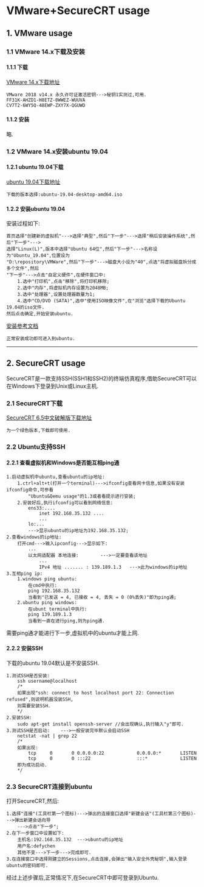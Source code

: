 # VMware+SecureCRT usage

## 1. VMware usage

### 1.1 VMware 14.x下载及安装

#### 1.1.1 下载

[VMware 14.x下载地址](https://www.cr173.com/soft/68480.html)

	VMware 2018 v14.x 永久许可证激活密钥--->秘钥1实测过,可用.
	FF31K-AHZD1-H8ETZ-8WWEZ-WUUVA
	CV7T2-6WY5Q-48EWP-ZXY7X-QGUWD

#### 1.1.2 安装

略.

### 1.2 VMware 14.x安装ubuntu 19.04

#### 1.2.1 ubuntu 19.04下载

[ubuntu 19.04下载地址](http://mirrors.163.com/ubuntu-releases/)

	下载的版本选择:ubuntu-19.04-desktop-amd64.iso

#### 1.2.2 安装ubuntu 19.04

安装过程如下:

	首页选择"创建新的虚拟机"--->选择"典型",然后"下一步"--->选择"稍后安装操作系统",然后"下一步"--->
	选择"Linux(L)",版本中选择"Ubuntu 64位",然后"下一步"--->名称设为"Ubuntu_19.04",位置设为
	"D:\repository\VMWare",然后"下一步"--->磁盘大小设为"40",点选"将虚拟磁盘拆分成多个文件",然后
	"下一步"--->点击"自定义硬件",在硬件窗口中:
		1.选中"打印机",点击"移除",将打印机移除;
		2.选中"内存",将虚拟机内存设置为2048MB;
		3.选中"处理器",设置处理器数量为1;
		4.选中"CD/DVD (SATA)",选中"使用ISO映像文件",在"浏览"选择下载的Ubuntu 19.04的iso文件.
	然后点击确定,开始安装ubuntu.

[安装参考文档](https://www.cnblogs.com/swjian/p/9193478.html)

	正常安装成功即可进入到ubuntu.

***

## 2. SecureCRT usage

SecureCRT是一款支持SSH(SSH1和SSH2)的终端仿真程序,借助SecureCRT可以在Windows下登录到Unix或Linux主机.

### 2.1 SecureCRT下载

[SecureCRT 6.5中文破解版下载地址](http://www.kuaihou.com/soft/169205.html)

	为一个绿色版本,下载即可使用.

### 2.2 Ubuntu支持SSH

#### 2.2.1 查看虚拟机和Windows是否能互相ping通

	1.启动虚拟机中ubuntu,查看ubuntu的ip地址:
		1.ctrl+alt+t(打开一个terminal)--->ifconfig查看网卡信息,如果没有安装ifconfig命令,可参看
			"Ubuntu&Qemu usage"的1.3或者看提示进行安装;
		2.安装好后,执行ifconfig可以看到网络信息:
			ens33:....
				inet 192.168.35.132 ....
				...
			lo:...
			--->显示ubuntu的ip地址为192.168.35.132;
	2.查看windows的ip地址:
		打开cmd--->输入ipconfig--->显示如下:
			...
			以太网适配器 本地连接:		--->一定要查看该地址
				...
				IPv4 地址 ....... : 139.189.1.3	--->此为windows的ip地址
	3.互相ping ip:
		1.windows ping ubuntu:
			在cmd中执行:
			ping 192.168.35.132
			当看到"已发送 = 4, 已接收 = 4, 丢失 = 0 (0%丢失)"即为ping通;
		2.ubuntu ping windows:
			在ubunt terminal中执行:
			ping 139.189.1.3
			当看到一直在进行ping,则为ping通.

需要ping通才能进行下一步,虚拟机中的ubuntu才能上网.

#### 2.2.2 安装SSH

下载的ubuntu 19.04默认是不安装SSH.

	1.测试SSH是否安装:
		ssh username@localhost
		/*
		如果出现"ssh: connect to host localhost port 22: Connection refused",则说明机器没装SSH,
		则需要安装SSH.
		*/
	2.安装SSH:
		sudo apt-get install openssh-server	//会出现确认,执行输入"y"即可.
	3.测试SSH是否启动:	--->一般安装完毕默认会启动SSH
		netstat -nat | grep 22
		/*
		如果出现:
			tcp		0		0 0.0.0.0:22			0.0.0.0:*		LISTEN
			tcp		0		0 :::22					:::*			LISTEN
		即为成功启动.
		*/

### 2.3 SecureCRT连接到ubuntu

打开SecureCRT,然后:

	1.选择"连接"(工具栏第一个图标)--->弹出的连接窗口选择"新建会话"(工具栏第三个图标)--->弹出新建会话向导
		--->点击"下一步";
	2.在下一步窗口中设置如下:
		主机名:192.168.35.132	--->ubuntu的ip地址
		用户名:defychen
		其他不变--->下一步--->完成即可.
	3.在连接窗口中选择刚建立的Sessions,点击连接,会弹出"输入安全外壳秘钥",输入登录ubuntu的密码即可.
	
经过上述步骤后,正常情况下,在SecureCRT中即可登录到Ubuntu.






